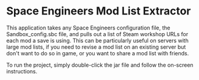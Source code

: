 # Space Engineers Mod List Extractor
This application takes any Space Engineers configuration file, the Sandbox_config.sbc file, and pulls out a list of Steam workshop URLs for each mod a save is using. This can be particularly useful on servers with large mod lists, if you need to revise a mod list on an existing server but don't want to do so in game, or you want to share a mod list with friends.

To run the project, simply double-click the jar file and follow the on-screen instructions.
